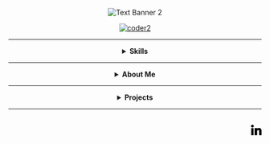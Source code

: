 <div align="center" width="50">

[//]: <> (################################################################################)
 <!--- Text Banner Animation -->

![Text Banner 2](https://github.com/user-attachments/assets/61c4ae75-df8e-4c4a-b0f8-852811709982)

[//]: <> (################################################################################)
<!--- Coder Gif -->
<a href="https://github.com/rudrabarad/Gifs"> ![coder2](https://github.com/user-attachments/assets/90b14908-2fea-4cea-8567-4f2e6a8cfed1) </a>

[//]: <> (################################################################################)
<!--- Skills Dropdown Option Section -->
<hr></hr>

<details>
  <summary><b>Skills</b></summary>
  
   <p align="centre">  

   <!---
   https://github.com/harish-sethuraman/readme-components/tree/master
   https://github.com/harish-sethuraman/readme-components/blob/master/docs/logoComponent.md
   Colours are in text or, HEX
   svgfill = logoColour
   fill=backgroundColour
   textfill = textColour
   &animation=spin
   -->

  <img  src="https://readme-components.vercel.app/api?component=logo&fill=black&logo=react&animation=spin&svgfill=15d8fe">   
  <img  src="https://readme-components.vercel.app/api?component=logo&logo=Firebase&animation=spin&svgfill=ffc0cd&fill=000000">
  <img  src="https://readme-components.vercel.app/api?component=logo&logo=python&text=true&animation=spin&svgfill=1a7909&fill=000000">  
  <img  src="https://readme-components.vercel.app/api?component=logo&logo=github&text=true&animation=spin&fill=black">
  
  <img  src="https://readme-components.vercel.app/api?component=logo&fill=black&logo=html5&svgfill=f06629&animation=spin">
  <img  src="https://readme-components.vercel.app/api?component=logo&fill=black&logo=javascript&svgfill=f6df1c&animation=spin">
  <img  src="https://readme-components.vercel.app/api?component=logo&fill=black&logo=CSS3&svgfill=028dd1&animation=spin">
  
  <img  src="https://readme-components.vercel.app/api?component=logo&fill=black&logo=Haskell&animation=spin&svgfill=412bde">
  <img  src="https://readme-components.vercel.app/api?component=logo&fill=black&logo=Erlang&animation=spin&svgfill=cc39eb">
  <img  src="https://readme-components.vercel.app/api?component=logo&fill=black&logo=Go&animation=spin&desc=GoLang&svgfill=39cdeb">
  <img  src="https://readme-components.vercel.app/api?component=logo&fill=black&logo=PHP&animation=spin&svgfill=659b60">
  <img  src="https://readme-components.vercel.app/api?component=logo&logo=Java&animation=spin&svgfill=f4f4f4&fill=black">
  <img  src="https://readme-components.vercel.app/api?component=logo&logo=node.js&animation=spin&svgfill=659b60&fill=black">

  <img  src="https://readme-components.vercel.app/api?component=logo&logo=R&animation=spin&svgfill=659b60&fill=black">
  <img  src="https://readme-components.vercel.app/api?component=logo&fill=black&logo=react&desc=ReactNative&animation=spin&svgfill=15d8fe"> 


Due to some incompatibilities some programming languages couldnt be repressented in the format above, so here's a verbal description of some of my other programming language skills being; SQL, C, C++, Jack, JAVA and Hack assembly language, HDL (hardware description language).

</details>
</p>

[//]: <> (################################################################################)
<!--- About ME  Dropdown Option Section -->

<hr></hr>
<details>
  <summary><b> About Me </b></summary>

<div align="left" width="50">

```dart
// Random Interests About Me

class About extends Me { 
  const myInterests = {  
    "Hobbies" : { "Sports", "Gym", "Anime", "American Football", "Coding", "Baksetball", "Drawing", "Gaming"},
    "Favorite  Music Genres" : {"Chill Lofi", "Instructmentals", "Hip-Hop", "Jazz", "Pop", "House & EDM", "R&B"}
    "Favorite Films" : { "Fantasy Island 2020", "Shutter Island",  "What happened to Monday?", "I Robot", "13 Hours"}
    "Favorite TV Shows" : { "Simpsons", "Secret & Lies", "Seal Team", "BattleShip", "Legends", "Shooter", "Blindspot", "Blacklist"}
    "Favorite  Console Games" : {"MDK2 (PS2)", "Tom Clancy Splinter Cell", "Jack Series (PS2)", "Metal Gear Solid V: The Phantom Pain", "Ghost Recon: Wildlands"}    
  };
}
```

</div>
</details>

[//]: <> (################################################################################)
<!--- Projects  Dropdown Option Section -->

<hr></hr>

<details>
  <summary><b> Projects </b></summary>

### StudentPeak Project

<table>
  <tr>
    <td><img src="https://github.com/user-attachments/assets/e5c9a23b-532d-4d8e-9469-8401e6ab4b55" width="200"></td>
    <td align="left" width="230">StudentPeak is an innovative mobile app designed to foster connections amongst university students, facilitating social engagement and community integration. This dynamic platform enables students to discover peers with shared interests, stay informed and discover university-affiliated events & events in the area, and support newcomers in adapting to university life.
    <a href="https://github.com/TyroneKF/StudentPeak-Group-Project/blob/main/README.md"> Open Project Read.md </a>
    </td>
  </tr>
</table>
</a>

</details>

[//]: <> (################################################################################)
<!---

<hr></hr>
<details>
  
  <summary><b> Work Experience</b></summary>
  <br>

 <a href="https://github.com/harish-sethuraman/readme-components/blob/master/docs/experienceComponent.md">
  <div align="center">
    <img src="https://readme-components.vercel.app/api?component=experience&company=FOS.net">  
    <img src="https://readme-components.vercel.app/api?component=experience&company=CityandIslingtonCollege">
    <img src="https://readme-components.vercel.app/api?component=experience&company=ASDA">
    <img src="https://readme-components.vercel.app/api?component=experience&company=KentUnion">
    <img src="https://readme-components.vercel.app/api?component=experience&company=HerneBayHighSchool">
    <img src="https://readme-components.vercel.app/api?component=experience&company=Hybytes">
  </div>
 </a>

<p align="left">
Detail-oriented and adaptable, I bring a unique blend of technical and interpersonal skills. With expertise in software development—Java, Python, React, and database management—I excel at problem-solving, debugging, and optimizing software solutions. My experience as a teacher and bartender has honed my communication, leadership, and adaptability, enabling me to thrive in team-oriented and client-facing roles. Strong time management, quick thinking, and collaboration skills allow me to efficiently develop solutions and engage effectively with diverse audiences.

For more info, click the LinkedIn logo at the bottom right of the screen.
</p>

</details>
-->

[//]: <> (################################################################################)
<!--- Bottom Right Icons -->

<hr></hr>

<br>
<a href="https://www.linkedin.com/in/tyrone-f-790004151/">
  <img align="right" alt="LinkedIn" width="21px" src="Content/linkedin-big-logo.svg" />
</a>



